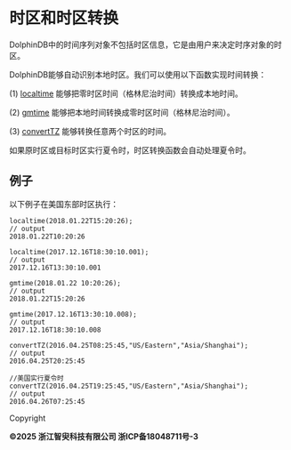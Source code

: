 # 时区和时区转换

DolphinDB中的时间序列对象不包括时区信息，它是由用户来决定时序对象的时区。

DolphinDB能够自动识别本地时区。我们可以使用以下函数实现时间转换：

(1) [localtime](../../funcs/l/localtime.md) 能够把零时区时间（格林尼治时间）转换成本地时间。

(2) [gmtime](../../funcs/g/gmtime.md) 能够把本地时间转换成零时区时间（格林尼治时间）。

(3) [convertTZ](../../funcs/c/convertTZ.md) 能够转换任意两个时区的时间。

如果原时区或目标时区实行夏令时，时区转换函数会自动处理夏令时。

## 例子

以下例子在美国东部时区执行：

```
localtime(2018.01.22T15:20:26);
// output
2018.01.22T10:20:26

localtime(2017.12.16T18:30:10.001);
// output
2017.12.16T13:30:10.001

gmtime(2018.01.22 10:20:26);
// output
2018.01.22T15:20:26

gmtime(2017.12.16T13:30:10.008);
// output
2017.12.16T18:30:10.008

convertTZ(2016.04.25T08:25:45,"US/Eastern","Asia/Shanghai");
// output
2016.04.25T20:25:45

//美国实行夏令时
convertTZ(2016.04.25T19:25:45,"US/Eastern","Asia/Shanghai");
// output
2016.04.26T07:25:45
```

Copyright

**©2025 浙江智臾科技有限公司 浙ICP备18048711号-3**
